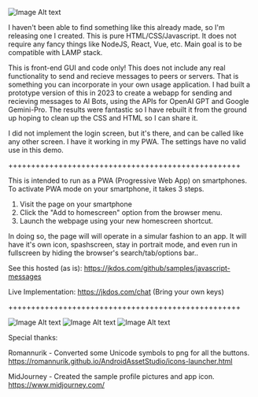 ![Image Alt text](/images/screen2.png)


I haven't been able to find something like this already made, so I'm releasing one I created. This is pure HTML/CSS/Javascript. It does not require any fancy things like NodeJS, React, Vue, etc. Main goal is to be compatible with LAMP stack.

This is front-end GUI and code only! This does not include any real functionality to send and recieve messages to peers or servers. That is something you can incorporate in your own usage application. I had built a prototype version of this in 2023 to create a webapp for sending and recieving messages to AI Bots, using the APIs for OpenAI GPT and Google Gemini-Pro. The results were fantastic so I have rebuilt it from the ground up hoping to clean up the CSS and HTML so I can share it.

I did not implement the login screen, but it's there, and can be called like any other screen. I have it working in my PWA.
The settings have no valid use in this demo.

+++++++++++++++++++++++++++++++++++++++++++++++++++

This is intended to run as a PWA (Progressive Web App) on smartphones. To activate PWA mode on your smartphone, it takes 3 steps.

1. Visit the page on your smartphone
2. Click the "Add to homescreen" option from the browser menu.
3. Launch the webpage using your new homescreen shortcut.

In doing so, the page will will operate in a simular fashion to an app. It will have it's own icon, spashscreen, stay in portrait mode, and even run in fullscreen by hiding the browser's search/tab/options bar..


See this hosted (as is): https://jkdos.com/github/samples/javascript-messages 

Live Implementation: https://jkdos.com/chat  (Bring your own keys)

+++++++++++++++++++++++++++++++++++++++++++++++++++

![Image Alt text](/images/screen1.png)
![Image Alt text](/images/screen3.png)
![Image Alt text](/images/screen4.png)

Special thanks:

Romannurik - Converted some Unicode symbols to png for all the buttons.
https://romannurik.github.io/AndroidAssetStudio/icons-launcher.html

MidJourney - Created the sample profile pictures and app icon.
https://www.midjourney.com/

